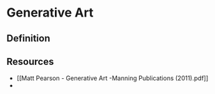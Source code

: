 # Generative Art

## Definition

## Resources
- [[Matt Pearson - Generative Art -Manning Publications (2011).pdf]]
- 